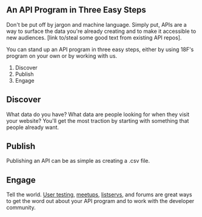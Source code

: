 ---
---

## An API Program in Three Easy Steps
Don't be put off by jargon and machine language. Simply put, APIs are a way to surface the data you're already creating and to make it accessible to new audiences. 
[link to/steal some good text from existing API repos].

You can stand up an API program in three easy steps, either by using 18F's program on your own or by working with us.

1. Discover
2. Publish
3. Engage

## Discover
What data do you have? What data are people looking for when they visit your website? You'll get the most traction by starting with something that people already want.

## Publish
Publishing an API can be as simple as creating a .csv file.

## Engage
Tell the world. [User testing](http://18f.github.io/API-Usability-Testing/), [meetups](http://www.meetup.com/DC-Web-API-User-Group/), [listservs](https://groups.google.com/forum/#!forum/us-government-apis), and forums are great ways to get the word out about your API program and to work with the developer community.
